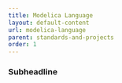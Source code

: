 ```yaml
---
title: Modelica Language
layout: default-content
url: modelica-language
parent: standards-and-projects
order: 1
---
```


### Subheadline